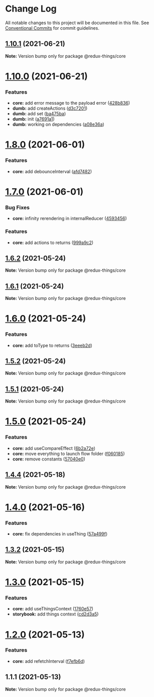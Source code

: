 # Change Log

All notable changes to this project will be documented in this file.
See [Conventional Commits](https://conventionalcommits.org) for commit guidelines.

## [1.10.1](https://github.com/theguriev/redux-things/compare/v1.10.0...v1.10.1) (2021-06-21)

**Note:** Version bump only for package @redux-things/core





# [1.10.0](https://github.com/theguriev/redux-things/compare/v1.9.0...v1.10.0) (2021-06-21)


### Features

* **core:** add error message to the payload error ([428b836](https://github.com/theguriev/redux-things/commit/428b83688756f6f975e567dcff5ab2337ef5a28c))
* **dumb:** add createActions ([d3c7201](https://github.com/theguriev/redux-things/commit/d3c72017028c0c04f35caa8eb607dbadbfba68d9))
* **dumb:** add set ([ba475ba](https://github.com/theguriev/redux-things/commit/ba475ba1c36387bc05bbb3b6679f9d8adbad6f91))
* **dumb:** init ([a7691a1](https://github.com/theguriev/redux-things/commit/a7691a1c0529e4dd4cf27d3154b9984e1100e2eb))
* **dumb:** working on dependencies ([a08e36a](https://github.com/theguriev/redux-things/commit/a08e36a25c3b83a8127d335312fea93ee86ff57f))





# [1.8.0](https://github.com/theguriev/redux-things/compare/v1.7.0...v1.8.0) (2021-06-01)


### Features

* **core:** add debounceInterval ([afd7482](https://github.com/theguriev/redux-things/commit/afd74821c0a19246abb6b5a4a2be3355059c6a64))





# [1.7.0](https://github.com/theguriev/redux-things/compare/v1.6.2...v1.7.0) (2021-06-01)


### Bug Fixes

* **core:** infinity rerendering in internalReducer ([4593456](https://github.com/theguriev/redux-things/commit/4593456d3bc8de58293e45fb63d93ef0584c6dd4))


### Features

* **core:** add actions to returns ([999a9c2](https://github.com/theguriev/redux-things/commit/999a9c2975c7069b6d896aa1172dc64eb6e781a9))





## [1.6.2](https://github.com/theguriev/redux-things/compare/v1.6.1...v1.6.2) (2021-05-24)

**Note:** Version bump only for package @redux-things/core





## [1.6.1](https://github.com/theguriev/redux-things/compare/v1.6.0...v1.6.1) (2021-05-24)

**Note:** Version bump only for package @redux-things/core





# [1.6.0](https://github.com/theguriev/redux-things/compare/v1.5.3...v1.6.0) (2021-05-24)


### Features

* **core:** add toType to returns ([3eeeb2d](https://github.com/theguriev/redux-things/commit/3eeeb2d3f354c3e7fdb123b229751849f1d9bfd5))





## [1.5.2](https://github.com/theguriev/redux-things/compare/v1.5.1...v1.5.2) (2021-05-24)

**Note:** Version bump only for package @redux-things/core





## [1.5.1](https://github.com/theguriev/redux-things/compare/v1.5.0...v1.5.1) (2021-05-24)

**Note:** Version bump only for package @redux-things/core





# [1.5.0](https://github.com/theguriev/redux-things/compare/v1.4.4...v1.5.0) (2021-05-24)


### Features

* **core:** add useCompareEffect ([6b2a72e](https://github.com/theguriev/redux-things/commit/6b2a72e460a71c221f8ae7a2139c815bd05249b1))
* **core:** move everything to launch flow folder ([f060185](https://github.com/theguriev/redux-things/commit/f0601857c0301a0dcdadece7f49bc39acf7c8616))
* **core:** remove constants ([57040e0](https://github.com/theguriev/redux-things/commit/57040e0cc4dc6f0d3ced6eb65f8862848ad7990d))





## [1.4.4](https://github.com/theguriev/redux-things/compare/v1.4.3...v1.4.4) (2021-05-18)

**Note:** Version bump only for package @redux-things/core





# [1.4.0](https://github.com/theguriev/redux-things/compare/v1.3.8...v1.4.0) (2021-05-16)


### Features

* **core:** fix dependencies in useThing ([57a499f](https://github.com/theguriev/redux-things/commit/57a499fcdbfc8be7e3cbe52601aee00a9d13e813))





## [1.3.2](https://github.com/theguriev/redux-things/compare/v1.3.1...v1.3.2) (2021-05-15)

**Note:** Version bump only for package @redux-things/core





# [1.3.0](https://github.com/theguriev/redux-things/compare/v1.2.8...v1.3.0) (2021-05-15)


### Features

* **core:** add useThingsContext ([1760e57](https://github.com/theguriev/redux-things/commit/1760e5758012650f36717b690e078f6b918d0615))
* **storybook:** add things context ([cd2d3a5](https://github.com/theguriev/redux-things/commit/cd2d3a580676571f5d871b19a44e79ec468d4e10))





# [1.2.0](https://github.com/theguriev/redux-things/compare/v1.1.1...v1.2.0) (2021-05-13)


### Features

* **core:** add refetchInterval ([f7efb6d](https://github.com/theguriev/redux-things/commit/f7efb6d86540e63bdd1bf8ca34eed5c989476460))





## 1.1.1 (2021-05-13)

**Note:** Version bump only for package @redux-things/core
